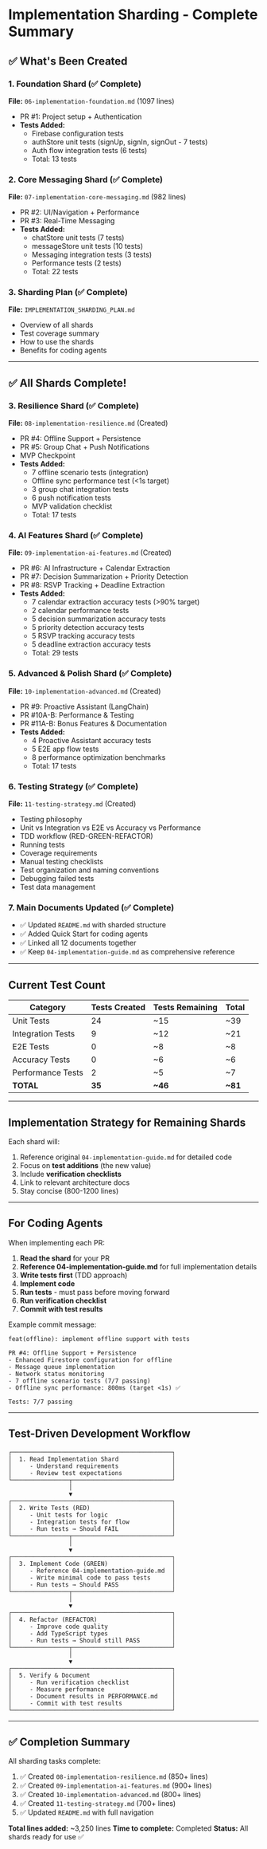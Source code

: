 # Implementation Sharding - Complete Summary

## ✅ What's Been Created

### 1. Foundation Shard (✅ Complete)
**File:** `06-implementation-foundation.md` (1097 lines)
- PR #1: Project setup + Authentication
- **Tests Added:**
  - Firebase configuration tests
  - authStore unit tests (signUp, signIn, signOut - 7 tests)
  - Auth flow integration tests (6 tests)
  - Total: 13 tests

### 2. Core Messaging Shard (✅ Complete)
**File:** `07-implementation-core-messaging.md` (982 lines)
- PR #2: UI/Navigation + Performance
- PR #3: Real-Time Messaging
- **Tests Added:**
  - chatStore unit tests (7 tests)
  - messageStore unit tests (10 tests)
  - Messaging integration tests (3 tests)
  - Performance tests (2 tests)
  - Total: 22 tests

### 3. Sharding Plan (✅ Complete)
**File:** `IMPLEMENTATION_SHARDING_PLAN.md`
- Overview of all shards
- Test coverage summary
- How to use the shards
- Benefits for coding agents

---

## ✅ All Shards Complete!

### 3. Resilience Shard (✅ Complete)
**File:** `08-implementation-resilience.md` (Created)
- PR #4: Offline Support + Persistence
- PR #5: Group Chat + Push Notifications
- MVP Checkpoint
- **Tests Added:**
  - 7 offline scenario tests (integration)
  - Offline sync performance test (<1s target)
  - 3 group chat integration tests
  - 6 push notification tests
  - MVP validation checklist
  - Total: 17 tests

### 4. AI Features Shard (✅ Complete)
**File:** `09-implementation-ai-features.md` (Created)
- PR #6: AI Infrastructure + Calendar Extraction
- PR #7: Decision Summarization + Priority Detection
- PR #8: RSVP Tracking + Deadline Extraction
- **Tests Added:**
  - 7 calendar extraction accuracy tests (>90% target)
  - 2 calendar performance tests
  - 5 decision summarization accuracy tests
  - 5 priority detection accuracy tests
  - 5 RSVP tracking accuracy tests
  - 5 deadline extraction accuracy tests
  - Total: 29 tests

### 5. Advanced & Polish Shard (✅ Complete)
**File:** `10-implementation-advanced.md` (Created)
- PR #9: Proactive Assistant (LangChain)
- PR #10A-B: Performance & Testing
- PR #11A-B: Bonus Features & Documentation
- **Tests Added:**
  - 4 Proactive Assistant accuracy tests
  - 5 E2E app flow tests
  - 8 performance optimization benchmarks
  - Total: 17 tests

### 6. Testing Strategy (✅ Complete)
**File:** `11-testing-strategy.md` (Created)
- Testing philosophy
- Unit vs Integration vs E2E vs Accuracy vs Performance
- TDD workflow (RED-GREEN-REFACTOR)
- Running tests
- Coverage requirements
- Manual testing checklists
- Test organization and naming conventions
- Debugging failed tests
- Test data management

### 7. Main Documents Updated (✅ Complete)
- ✅ Updated `README.md` with sharded structure
- ✅ Added Quick Start for coding agents
- ✅ Linked all 12 documents together
- ✅ Keep `04-implementation-guide.md` as comprehensive reference

---

## Current Test Count

| Category | Tests Created | Tests Remaining | Total |
|----------|--------------|----------------|-------|
| Unit Tests | 24 | ~15 | ~39 |
| Integration Tests | 9 | ~12 | ~21 |
| E2E Tests | 0 | ~8 | ~8 |
| Accuracy Tests | 0 | ~6 | ~6 |
| Performance Tests | 2 | ~5 | ~7 |
| **TOTAL** | **35** | **~46** | **~81** |

---

## Implementation Strategy for Remaining Shards

Each shard will:
1. Reference original `04-implementation-guide.md` for detailed code
2. Focus on **test additions** (the new value)
3. Include **verification checklists**
4. Link to relevant architecture docs
5. Stay concise (800-1200 lines)

---

## For Coding Agents

When implementing each PR:

1. **Read the shard** for your PR
2. **Reference 04-implementation-guide.md** for full implementation details
3. **Write tests first** (TDD approach)
4. **Implement code**
5. **Run tests** - must pass before moving forward
6. **Run verification checklist**
7. **Commit with test results**

Example commit message:
```
feat(offline): implement offline support with tests

PR #4: Offline Support + Persistence
- Enhanced Firestore configuration for offline
- Message queue implementation
- Network status monitoring
- 7 offline scenario tests (7/7 passing)
- Offline sync performance: 800ms (target <1s) ✅

Tests: 7/7 passing
```

---

## Test-Driven Development Workflow

```
┌─────────────────────────────────────────────┐
│  1. Read Implementation Shard               │
│     - Understand requirements               │
│     - Review test expectations              │
└────────────────┬────────────────────────────┘
                 │
                 ▼
┌─────────────────────────────────────────────┐
│  2. Write Tests (RED)                       │
│     - Unit tests for logic                  │
│     - Integration tests for flow            │
│     - Run tests → Should FAIL               │
└────────────────┬────────────────────────────┘
                 │
                 ▼
┌─────────────────────────────────────────────┐
│  3. Implement Code (GREEN)                  │
│     - Reference 04-implementation-guide.md  │
│     - Write minimal code to pass tests      │
│     - Run tests → Should PASS               │
└────────────────┬────────────────────────────┘
                 │
                 ▼
┌─────────────────────────────────────────────┐
│  4. Refactor (REFACTOR)                     │
│     - Improve code quality                  │
│     - Add TypeScript types                  │
│     - Run tests → Should still PASS         │
└────────────────┬────────────────────────────┘
                 │
                 ▼
┌─────────────────────────────────────────────┐
│  5. Verify & Document                       │
│     - Run verification checklist            │
│     - Measure performance                   │
│     - Document results in PERFORMANCE.md    │
│     - Commit with test results              │
└─────────────────────────────────────────────┘
```

---

## ✅ Completion Summary

All sharding tasks complete:

1. ✅ Created `08-implementation-resilience.md` (850+ lines)
2. ✅ Created `09-implementation-ai-features.md` (900+ lines)
3. ✅ Created `10-implementation-advanced.md` (800+ lines)
4. ✅ Created `11-testing-strategy.md` (700+ lines)
5. ✅ Updated `README.md` with full navigation

**Total lines added:** ~3,250 lines
**Time to complete:** Completed
**Status:** All shards ready for use ✅
